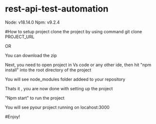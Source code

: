 # rest-api-test-automation


Node: v18.14.0
Npm: v9.2.4


#How to setup project
clone the project by using command git clone PROJECT_URL

OR

You can download the zip

Next, you need to open project in Vs code or any other ide, then hit "npm install" into the root directory of the project

You will see node_modules folder addeed to your repository

Thats it , you are now done with setting up the project

"Npm start" to run the project

You will see pyour project running on locahost:3000



#Enjoy!